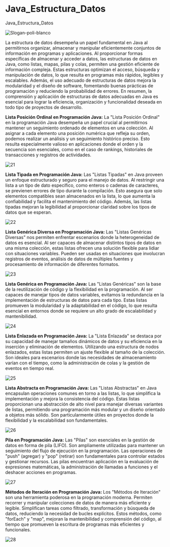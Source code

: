 # Java_Estructura_Datos
 Java_Estructura_Datos


![Slogan-poli-blanco](https://github.com/Harol003/Java_Estructura_Datos/assets/66041310/de313336-9433-4cc5-96aa-827bff0c3240)


La estructura de datos desempeña un papel fundamental en Java al permitirnos organizar, almacenar y manipular eficientemente conjuntos de información en programas y aplicaciones. Al proporcionar formas específicas de almacenar y acceder a datos, las estructuras de datos en Java, como listas, mapas, pilas y colas, permiten una gestión eficiente de información compleja. Estas estructuras optimizan el acceso, búsqueda y manipulación de datos, lo que resulta en programas más rápidos, legibles y escalables. Además, el uso adecuado de estructuras de datos mejora la modularidad y el diseño de software, fomentando buenas prácticas de programación y reduciendo la probabilidad de errores. En resumen, la comprensión y aplicación de estructuras de datos adecuadas en Java es esencial para lograr la eficiencia, organización y funcionalidad deseada en todo tipo de proyectos de desarrollo.


**Lista Posición Ordinal en Programación Java:**
La "Lista Posición Ordinal" en la programación Java desempeña un papel crucial al permitirnos mantener un seguimiento ordenado de elementos en una colección. Al asignar a cada elemento una posición numérica que refleja su orden, podemos realizar un análisis y un seguimiento histórico preciso. Esto resulta especialmente valioso en aplicaciones donde el orden y la secuencia son esenciales, como en el caso de rankings, historiales de transacciones y registros de actividades.


![21](https://github.com/Harol003/Java_Estructura_Datos/assets/66041310/a037c935-65cb-49b2-befa-4486d176048b)

**Lista Tipada en Programación Java:**
Las "Listas Tipadas" en Java proveen un enfoque estructurado y seguro para el manejo de datos. Al restringir una lista a un tipo de dato específico, como enteros o cadenas de caracteres, se previenen errores de tipo durante la compilación. Esto asegura que solo elementos compatibles sean almacenados en la lista, lo que aumenta la confiabilidad y facilita el mantenimiento del código. Además, las listas tipadas mejoran la legibilidad al proporcionar claridad sobre los tipos de datos que se esperan.


![22](https://github.com/Harol003/Java_Estructura_Datos/assets/66041310/f3d40f75-ef48-4c6e-bb6c-6d8273e7c441)

**Lista Genérica Diversa en Programación Java:**
Las "Listas Genéricas Diversas" nos permiten enfrentar escenarios donde la heterogeneidad de datos es esencial. Al ser capaces de almacenar distintos tipos de datos en una misma colección, estas listas ofrecen una solución flexible para lidiar con situaciones variables. Pueden ser usadas en situaciones que involucran registros de eventos, análisis de datos de múltiples fuentes y procesamiento de información de diferentes formatos.

![23](https://github.com/Harol003/Java_Estructura_Datos/assets/66041310/8b774f07-38de-478f-a421-d8bd0081729b)

**Lista Genérica en Programación Java:**
Las "Listas Genéricas" son la base de la reutilización de código y la flexibilidad en la programación. Al ser capaces de manejar tipos de datos variables, evitamos la redundancia en la implementación de estructuras de datos para cada tipo. Estas listas promueven la modularidad y la adaptabilidad en el código, lo que resulta esencial en entornos donde se requiere un alto grado de escalabilidad y mantenibilidad.

![24](https://github.com/Harol003/Java_Estructura_Datos/assets/66041310/21dd3017-cbe9-48fe-8c0f-d88dab7a3226)

**Lista Enlazada en Programación Java:**
La "Lista Enlazada" se destaca por su capacidad de manejar tamaños dinámicos de datos y su eficiencia en la inserción y eliminación de elementos. Utilizando una estructura de nodos enlazados, estas listas permiten un ajuste flexible al tamaño de la colección. Son ideales para escenarios donde las necesidades de almacenamiento varían con el tiempo, como la administración de colas y la gestión de eventos en tiempo real.

![25](https://github.com/Harol003/Java_Estructura_Datos/assets/66041310/ae5c4158-5e25-4445-9b0d-9bfd99aac0ba)

**Lista Abstracta en Programación Java:**
Las "Listas Abstractas" en Java encapsulan operaciones comunes en torno a las listas, lo que simplifica la implementación y mejora la consistencia del código. Estas listas proporcionan una abstracción de alto nivel para manejar diversas variantes de listas, permitiendo una programación más modular y un diseño orientado a objetos más sólido. Son particularmente útiles en proyectos donde la flexibilidad y la escalabilidad son fundamentales.

![26](https://github.com/Harol003/Java_Estructura_Datos/assets/66041310/dd20477f-0896-4bc5-853f-a8f7256c90f2)

**Pila en Programación Java:**
Las "Pilas" son esenciales en la gestión de datos en forma de pila (LIFO). Son ampliamente utilizadas para mantener un seguimiento del flujo de ejecución en la programación. Las operaciones de "push" (agregar) y "pop" (retirar) son fundamentales para controlar estados y gestionar recursos. Las pilas encuentran aplicación en la evaluación de expresiones matemáticas, la administración de llamadas a funciones y el deshacer acciones en programas.

![27](https://github.com/Harol003/Java_Estructura_Datos/assets/66041310/6b35b9cd-cd6d-4531-9dc3-24f10e337af9)

**Métodos de Iteración en Programación Java:**
Los "Métodos de Iteración" son una herramienta poderosa en la programación moderna. Permiten recorrer y manipular colecciones de datos de manera más eficiente y legible. Simplifican tareas como filtrado, transformación y búsqueda de datos, reduciendo la necesidad de bucles explícitos. Estos métodos, como "forEach" y "map", mejoran la mantenibilidad y comprensión del código, al tiempo que promueven la escritura de programas más eficientes y funcionales.

![28](https://github.com/Harol003/Java_Estructura_Datos/assets/66041310/064fd52e-0376-4262-866b-54a09ec558f9)
